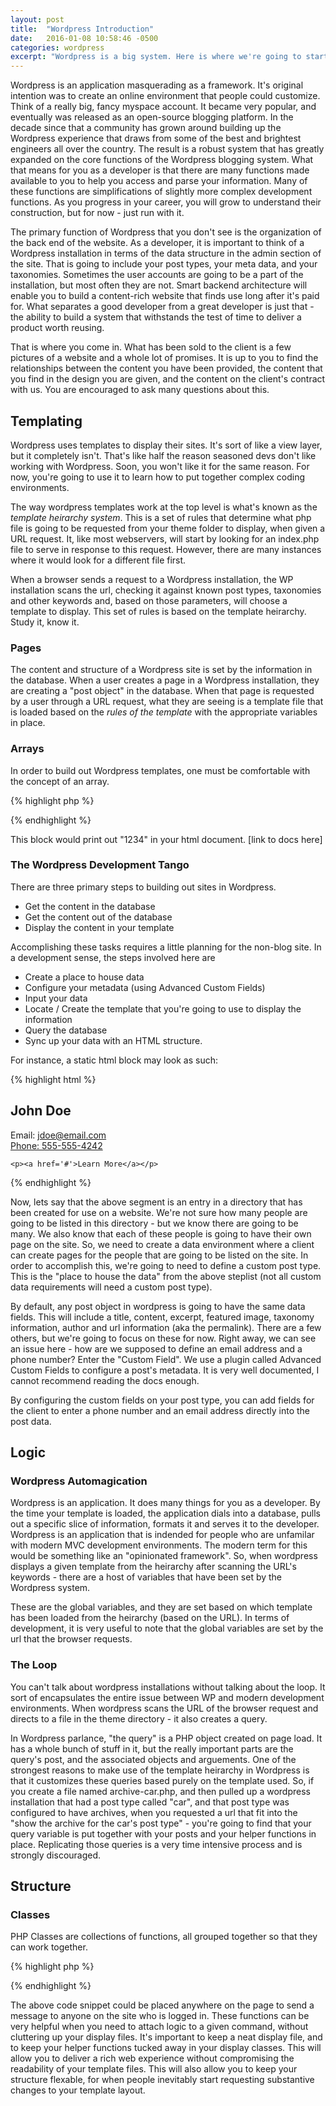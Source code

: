 ```yaml
---
layout: post
title:  "Wordpress Introduction"
date:   2016-01-08 10:58:46 -0500
categories: wordpress
excerpt: "Wordpress is a big system. Here is where we're going to start."
---
```



Wordpress is an application masquerading as a framework. It's original intention was to create an online environment that people could customize. Think of a really big, fancy myspace account. It became very popular, and eventually was released as an open-source blogging platform. In the decade since that a community has grown around building up the Wordpress experience that draws from some of the best and brightest engineers all over the country. The result is a robust system that has greatly expanded on the core functions of the Wordpress blogging system. What that means for you as a developer is that there are many functions made available to you to help you access and parse your information. Many of these functions are simplifications of slightly more complex development functions. As you progress in your career, you will grow to understand their construction, but for now - just run with it.

The primary function of Wordpress that you don't see is the organization of the back end of the website. As a developer, it is important to think of a Wordpress installation in terms of the data structure in the admin section of the site. That is going to include your post types, your meta data, and your taxonomies. Sometimes the user accounts are going to be a part of the installation, but most often they are not. Smart backend architecture will enable you to build a content-rich website that finds use long after it's paid for. What separates a good developer from a great developer is just that - the ability to build a system that withstands the test of time to deliver a product worth reusing. 

That is where you come in. What has been sold to the client is a few pictures of a website and a whole lot of promises. It is up to you to find the relationships between the content you have been provided, the content that you find in the design you are given, and the content on the client's contract with us. You are encouraged to ask many questions about this. 

## Templating

Wordpress uses templates to display their sites. It's sort of like a view layer, but it completely isn't. That's like half the reason seasoned devs don't like working with Wordpress. Soon, you won't like it for the same reason. For now, you're going to use it to learn how to put together complex coding environments.

The way wordpress templates work at the top level is what's known as the *template heirarchy system*. This is a set of rules that determine what php file is going to be requested from your theme folder to display, when given a URL request. It, like most webservers, will start by looking for an index.php file to serve in response to this request. However, there are many instances where it would look for a different file first.

When a browser sends a request to a Wordpress installation, the WP installation scans the url, checking it against known post types, taxonomies and other keywords and, based on those parameters, will choose a template to display. This set of rules is based on the template heirarchy. Study it, know it.

### Pages

The content and structure of a Wordpress site is set by the information in the database. When a user creates a page in a Wordpress installation, they are creating a "post object" in the database. When that page is requested by a user through a URL request, what they are seeing is a template file that is loaded based on the *rules of the template* with the appropriate variables in place.

### Arrays

In order to build out Wordpress templates, one must be comfortable with the concept of an array.


{% highlight php %}

<?php

$array = array(1, 2, 3, 4);

foreach($array as $item):
    
    print $item;
    
endforeach;

?>

{% endhighlight %}

This block would print out "1234" in your html document. [link to docs here]

### The Wordpress Development Tango

There are three primary steps to building out sites in Wordpress. 

- Get the content in the database 
- Get the content out of the database 
- Display the content in your template
 
Accomplishing these tasks requires a little planning for the non-blog site. In a development sense, the steps involved here are

- Create a place to house data
- Configure your metadata (using Advanced Custom Fields)
- Input your data
- Locate / Create the template that you're going to use to display the information
- Query the database
- Sync up your data with an HTML structure.

For instance, a static html block may look as such:

{% highlight html %}

<div class='person_excerpt'>
    <h2>John Doe</h2>
    <p>
        Email: <a href='mailto: jdoe@email.com'>jdoe@email.com <br />
        Phone: <a href='tel: 555-555-4242'>555-555-4242</a>
    </p>
    
    <p><a href='#'>Learn More</a></p>
    
</div>

{% endhighlight %}

Now, lets say that the above segment is an entry in a directory that has been created for use on a website. We're not sure how many people are going to be listed in this directory - but we know there are going to be many. We also know that each of these people is going to have their own page on the site. So, we need to create a data environment where a client can create pages for the people that are going to be listed on the site. In order to accomplish this, we're going to need to define a custom post type. This is the "place to house the data" from the above steplist (not all custom data requirements will need a custom post type). 

By default, any post object in wordpress is going to have the same data fields. This will include a title, content, excerpt, featured image, taxonomy information, author and url information (aka the permalink). There are a few others, but we're going to focus on these for now. Right away, we can see an issue here - how are we supposed to define an email address and a phone number? Enter the "Custom Field". We use a plugin called Advanced Custom Fields to configure a post's metadata. It is very well documented, I cannot recommend reading the docs enough.

By configuring the custom fields on your post type, you can add fields for the client to enter a phone number and an email address directly into the post data.






## Logic

### Wordpress Automagication

Wordpress is an application. It does many things for you as a developer. By the time your template is loaded, the application dials into a database, pulls out a specific slice of information, formats it and serves it to the developer. Wordpress is an application that is indended for people who are unfamilar with modern MVC development environments. The modern term for this would be something like an "opinionated framework". So, when wordpress displays a given template from the heirarchy after scanning the URL's keywords - there are a host of variables that have been set by the Wordpress system.

These are the global variables, and they are set based on which template has been loaded from the heirarchy (based on the URL). In terms of development, it is very useful to note that the global variables are set by the url that the browser requests.

### The Loop

You can't talk about wordpress installations without talking about the loop. It sort of encapsulates the entire issue between WP and modern development environments. When wordpress scans the URL of the browser request and directs to a file in the theme directory - it also creates a query.

In Wordpress parlance, "the query" is a PHP object created on page load. It has a whole bunch of stuff in it, but the really important parts are the query's post, and the associated objects and arguements. One of the strongest reasons to make use of the template heirarchy in Wordpress is that it customizes these queries based purely on the template used. So, if you create a file named archive-car.php, and then pulled up a wordpress installation that had a post type called "car", and that post type was configured to have archives, when you requested a url that fit into the "show the archive for the car's post type" - you're going to find that your query variable is put together with your posts and your helper functions in place. Replicating those queries is a very time intensive process and is strongly discouraged.

## Structure

### Classes

PHP Classes are collections of functions, all grouped together so that they can work together. 

{% highlight php %}

<?php

namespace TSD

class Display {

    static function say_hi_to_admin(){
        if(!is_user_logged_in()):
            return false;
        endif;
        
        print 'hi admin';
    }

}

?>

<?php

// this would be in a different file

TSD\Display::say_hi_to_admin();

?>


{% endhighlight %}

The above code snippet could be placed anywhere on the page to send a message to anyone on the site who is logged in. These functions can be very helpful when you need to attach logic to a given command, without cluttering up your display files. It's important to keep a neat display file, and to keep your helper functions tucked away in your display classes. This will allow you to deliver a rich web experience without compromising the readability of your template files. This will also allow you to keep your structure flexable, for when people inevitably start requesting substantive changes to your template layout.